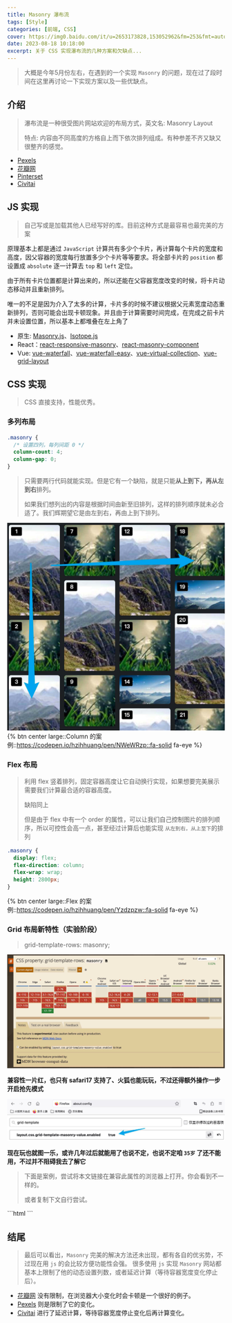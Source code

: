 ```yaml
---
title: Masonry 瀑布流
tags: [Style]
categories: [前端, CSS]
cover: https://img0.baidu.com/it/u=2653173828,153052962&fm=253&fmt=auto&app=138&f=JPEG?w=947&h=500
date: 2023-08-18 10:18:00
excerpt: 关于 CSS 实现瀑布流的几种方案和欠缺点...
---
```


> 大概是今年5月份左右，在遇到的一个实现 `Masonry` 的问题，现在过了段时间在这里再讨论一下实现方案以及一些优缺点。

## 介绍
> 瀑布流是一种很受图片网站欢迎的布局方式，英文名: Masonry Layout
>
> 特点: 内容由不同高度的方格自上而下依次排列组成。有种参差不齐又缺又很整齐的感觉。

- [Pexels](https://www.pexels.com/zh-cn/)
- [花瓣网](https://huaban.com/discovery)
- [Pinterset](https://www.pinterest.com/)
- [Civitai](https://civitai.com/)

## JS 实现
> 自己写或是加载其他人已经写好的库。目前这种方式是最容易也最完美的方案

原理基本上都是通过 `JavaScript` 计算共有多少个卡片，再计算每个卡片的宽度和高度，因父容器的宽度每行放置多少个卡片等等要求。将全部卡片的 `position` 都设置成 `absolute` 逐一计算去 `top` 和 `left` 定位。

由于所有卡片位置都是计算出来的，所以还能在父容器宽度改变的时候，将卡片动态移动并且重新排列。

唯一的不足是因为介入了太多的计算，卡片多的时候不建议根据父元素宽度动态重新排列，否则可能会出现卡顿现象。并且由于计算需要时间完成，在完成之前卡片并未设置位置，所以基本上都堆叠在左上角了


- 原生: [Masonry.js](https://masonry.desandro.com/)、[Isotope.js](https://isotope.metafizzy.co/)
- React：[react-responsive-masonry](https://github.com/cedricdelpoux/react-responsive-masonry)、[react-masonry-component](https://github.com/hoschi/react-masonry-component)
- Vue: [vue-waterfall](https://github.com/MopTym/vue-waterfall)、[vue-waterfall-easy](https://github.com/lfyfly/vue-waterfall-easy/tree/master)、[vue-virtual-collection](https://github.com/starkwang/vue-virtual-collection)、[vue-grid-layout](https://github.com/jbaysolutions/vue-grid-layout)


## CSS 实现
> CSS 直接支持，性能优秀。
### 多列布局
```scss
.masonry {
  /* 设置四列，每列间距 0 */
  column-count: 4;
  column-gap: 0;
}
```
> 只需要两行代码就能实现。但是它有一个缺陷，就是只能**从上到下，再从左到右**排列。
>
> 如果我们想列出的内容是根据时间由新至旧排列，这样的排列顺序就未必合适了。我们辉期望它是由左到右，再由上到下排列。

![container](/assets/images/compatible/masonry_column.jpg)
{% btn center large::Column 的案例::https://codepen.io/hzihhuang/pen/NWeWRzp::fa-solid fa-eye %}

### Flex 布局
> 利用 flex 竖着排列，固定容器高度让它自动换行实现，如果想要完美展示需要我们计算最合适的容器高度。
>
> 缺陷同上
> 
> 但是由于 flex 中有一个 order 的属性，可以让我们自己控制图片的排列顺序，所以可控性会高一点，甚至经过计算后也能实现 `从左到右，从上至下`的排列
```scss
.masonry {
  display: flex;
  flex-direction: column;
  flex-wrap: wrap;
  height: 2800px;
}
```
{% btn center large::Flex 的案例::https://codepen.io/hzihhuang/pen/Yzdzpzw::fa-solid fa-eye %}

### Grid 布局新特性（实验阶段）
> grid-template-rows: masonry;

![container](/assets/images/compatible/grid-template-rows_masonry.jpg)

**兼容性一片红，也只有 safari17 支持了、火狐也能玩玩，不过还得额外操作一步开启抢先模式**

![container](/assets/images/compatible/firefox-masonry-config.jpg)

**现在玩也就图一乐，或许几年过后就能用了也说不定，也说不定咱 `35岁` 了还不能用，不过并不阻碍我去了解它**

> 下面是案例，尝试将本文链接在兼容此属性的浏览器上打开。你会看到不一样的。
>
> 或者复制下文自行尝试。
<div class="masonry">
  <div class="item"><img src="https://picsum.photos/90/160" alt=""></div>
  <div class="item"><img src="https://picsum.photos/100/100" alt=""></div>
  <div class="item"><img src="https://picsum.photos/90/160" alt=""></div>
  <div class="item"><img src="https://picsum.photos/100/100" alt=""></div>
  <div class="item"><img src="https://picsum.photos/160/90" alt=""></div>
  <div class="item"><img src="https://picsum.photos/90/160" alt=""></div>
  <div class="item"><img src="https://picsum.photos/100/100" alt=""></div>
  <div class="item"><img src="https://picsum.photos/90/160" alt=""></div>
  <div class="item"><img src="https://picsum.photos/100/100" alt=""></div>
  <div class="item"><img src="https://picsum.photos/90/160" alt=""></div>
  <div class="item"><img src="https://picsum.photos/100/100" alt=""></div>
  <div class="item"><img src="https://picsum.photos/90/160" alt=""></div>
  <div class="item"><img src="https://picsum.photos/100/100" alt=""></div>
  <div class="item"><img src="https://picsum.photos/160/90" alt=""></div>
  <div class="item"><img src="https://picsum.photos/90/160" alt=""></div>
  <div class="item"><img src="https://picsum.photos/100/100" alt=""></div>
  <div class="item"><img src="https://picsum.photos/90/160" alt=""></div>
  <div class="item"><img src="https://picsum.photos/100/100" alt=""></div>
  <div class="item"><img src="https://picsum.photos/160/90" alt=""></div>
  <div class="item"><img src="https://picsum.photos/90/160" alt=""></div>
  <div class="item"><img src="https://picsum.photos/100/100" alt=""></div>
  <div class="item"><img src="https://picsum.photos/160/90" alt=""></div>
  <div class="item"><img src="https://picsum.photos/90/160" alt=""></div>
  <div class="item"><img src="https://picsum.photos/100/100" alt=""></div>
</div>
<style>
  .masonry {
    display: none;
    grid-template-columns: repeat(4, 1fr);
    grid-template-rows: masonry;
    gap: 16px
  }
  @supports (grid-template-rows: masonry) {
    .masonry {
      display: grid;
    }
  }
  .item {
    width: 100%;
    overflow: hidden;
    height: auto;
    border-radius: 8px;
  }
  .item > img {
    display: block;
    width: 100%;
    height: auto;
  }
</style>
```html
<div class="masonry">
  <div class="item"><img src="https://picsum.photos/90/160" alt=""></div>
  <div class="item"><img src="https://picsum.photos/100/100" alt=""></div>
  <div class="item"><img src="https://picsum.photos/90/160" alt=""></div>
  <div class="item"><img src="https://picsum.photos/100/100" alt=""></div>
  <div class="item"><img src="https://picsum.photos/160/90" alt=""></div>
  <div class="item"><img src="https://picsum.photos/90/160" alt=""></div>
  <div class="item"><img src="https://picsum.photos/100/100" alt=""></div>
  <div class="item"><img src="https://picsum.photos/90/160" alt=""></div>
  <div class="item"><img src="https://picsum.photos/100/100" alt=""></div>
  <div class="item"><img src="https://picsum.photos/90/160" alt=""></div>
  <div class="item"><img src="https://picsum.photos/100/100" alt=""></div>
  <div class="item"><img src="https://picsum.photos/90/160" alt=""></div>
  <div class="item"><img src="https://picsum.photos/100/100" alt=""></div>
  <div class="item"><img src="https://picsum.photos/160/90" alt=""></div>
  <div class="item"><img src="https://picsum.photos/90/160" alt=""></div>
  <div class="item"><img src="https://picsum.photos/100/100" alt=""></div>
  <div class="item"><img src="https://picsum.photos/90/160" alt=""></div>
  <div class="item"><img src="https://picsum.photos/100/100" alt=""></div>
  <div class="item"><img src="https://picsum.photos/160/90" alt=""></div>
  <div class="item"><img src="https://picsum.photos/90/160" alt=""></div>
  <div class="item"><img src="https://picsum.photos/100/100" alt=""></div>
  <div class="item"><img src="https://picsum.photos/160/90" alt=""></div>
  <div class="item"><img src="https://picsum.photos/90/160" alt=""></div>
  <div class="item"><img src="https://picsum.photos/100/100" alt=""></div>
</div>
<style>
  .masonry {
    display: none;
    grid-template-columns: repeat(4, 1fr);
    grid-template-rows: masonry;
    gap: 16px
  }
  @supports (grid-template-rows: masonry) {
    .masonry {
      display: grid;
    }
  }
  .item {
    width: 100%;
    overflow: hidden;
    height: auto;
    border-radius: 8px;
  }
  .item > img {
    display: block;
    width: 100%;
    height: auto;
  }
</style>
```

## 结尾
> 最后可以看出，`Masonry` 完美的解决方法还未出现，都有各自的优劣势，不过现在用 `js` 的会比较方便功能性会强。
> 很多使用 `js` 实现 `Masonry` 网站都基本上限制了他的动态设置列数，或者延迟计算（等待容器宽度变化停止后）。

- [花瓣网](https://huaban.com/discovery) 没有限制，在浏览器大小变化时会卡顿是一个很好的例子。
- [Pexels](https://www.pexels.com/zh-cn/) 则是限制了它的变化。
- [Civitai](https://civitai.com/) 进行了延迟计算，等待容器宽度停止变化后再计算变化。